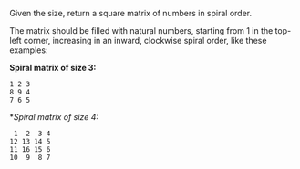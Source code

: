 Given the size, return a square matrix of numbers in spiral order.

The matrix should be filled with natural numbers, starting from 1
in the top-left corner, increasing in an inward, clockwise spiral order,
like these examples:

**Spiral matrix of size 3:**

```text
1 2 3
8 9 4
7 6 5
```

**Spiral matrix of size 4:*

```text
 1  2  3 4
12 13 14 5
11 16 15 6
10  9  8 7
```
